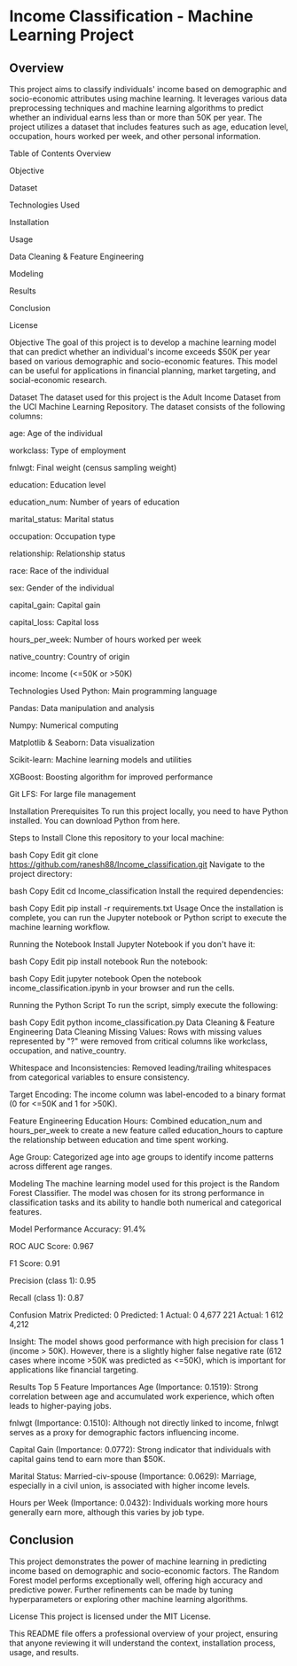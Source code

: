 # Income Classification - Machine Learning Project

 ## Overview
This project aims to classify individuals' income based on demographic and socio-economic attributes using machine learning. It leverages various data preprocessing techniques and machine learning algorithms to predict whether an individual earns less than or more than 50K per year. The project utilizes a dataset that includes features such as age, education level, occupation, hours worked per week, and other personal information.

Table of Contents
Overview

Objective

Dataset

Technologies Used

Installation

Usage

Data Cleaning & Feature Engineering

Modeling

Results

Conclusion

License

Objective
The goal of this project is to develop a machine learning model that can predict whether an individual's income exceeds $50K per year based on various demographic and socio-economic features. This model can be useful for applications in financial planning, market targeting, and social-economic research.

Dataset
The dataset used for this project is the Adult Income Dataset from the UCI Machine Learning Repository. The dataset consists of the following columns:

age: Age of the individual

workclass: Type of employment

fnlwgt: Final weight (census sampling weight)

education: Education level

education_num: Number of years of education

marital_status: Marital status

occupation: Occupation type

relationship: Relationship status

race: Race of the individual

sex: Gender of the individual

capital_gain: Capital gain

capital_loss: Capital loss

hours_per_week: Number of hours worked per week

native_country: Country of origin

income: Income (<=50K or >50K)

Technologies Used
Python: Main programming language

Pandas: Data manipulation and analysis

Numpy: Numerical computing

Matplotlib & Seaborn: Data visualization

Scikit-learn: Machine learning models and utilities

XGBoost: Boosting algorithm for improved performance

Git LFS: For large file management

Installation
Prerequisites
To run this project locally, you need to have Python installed. You can download Python from here.

Steps to Install
Clone this repository to your local machine:

bash
Copy
Edit
git clone https://github.com/ranesh88/Income_classification.git
Navigate to the project directory:

bash
Copy
Edit
cd Income_classification
Install the required dependencies:

bash
Copy
Edit
pip install -r requirements.txt
Usage
Once the installation is complete, you can run the Jupyter notebook or Python script to execute the machine learning workflow.

Running the Notebook
Install Jupyter Notebook if you don't have it:

bash
Copy
Edit
pip install notebook
Run the notebook:

bash
Copy
Edit
jupyter notebook
Open the notebook income_classification.ipynb in your browser and run the cells.

Running the Python Script
To run the script, simply execute the following:

bash
Copy
Edit
python income_classification.py
Data Cleaning & Feature Engineering
Data Cleaning
Missing Values: Rows with missing values represented by "?" were removed from critical columns like workclass, occupation, and native_country.

Whitespace and Inconsistencies: Removed leading/trailing whitespaces from categorical variables to ensure consistency.

Target Encoding: The income column was label-encoded to a binary format (0 for <=50K and 1 for >50K).

Feature Engineering
Education Hours: Combined education_num and hours_per_week to create a new feature called education_hours to capture the relationship between education and time spent working.

Age Group: Categorized age into age groups to identify income patterns across different age ranges.

Modeling
The machine learning model used for this project is the Random Forest Classifier. The model was chosen for its strong performance in classification tasks and its ability to handle both numerical and categorical features.

Model Performance
Accuracy: 91.4%

ROC AUC Score: 0.967

F1 Score: 0.91

Precision (class 1): 0.95

Recall (class 1): 0.87

Confusion Matrix
Predicted: 0	Predicted: 1
Actual: 0	4,677	221
Actual: 1	612	4,212

Insight: The model shows good performance with high precision for class 1 (income > 50K). However, there is a slightly higher false negative rate (612 cases where income >50K was predicted as <=50K), which is important for applications like financial targeting.

Results
Top 5 Feature Importances
Age (Importance: 0.1519): Strong correlation between age and accumulated work experience, which often leads to higher-paying jobs.

fnlwgt (Importance: 0.1510): Although not directly linked to income, fnlwgt serves as a proxy for demographic factors influencing income.

Capital Gain (Importance: 0.0772): Strong indicator that individuals with capital gains tend to earn more than $50K.

Marital Status: Married-civ-spouse (Importance: 0.0629): Marriage, especially in a civil union, is associated with higher income levels.

Hours per Week (Importance: 0.0432): Individuals working more hours generally earn more, although this varies by job type.

## Conclusion
This project demonstrates the power of machine learning in predicting income based on demographic and socio-economic factors. The Random Forest model performs exceptionally well, offering high accuracy and predictive power. Further refinements can be made by tuning hyperparameters or exploring other machine learning algorithms.

License
This project is licensed under the MIT License.

This README file offers a professional overview of your project, ensuring that anyone reviewing it will understand the context, installation process, usage, and results. 








